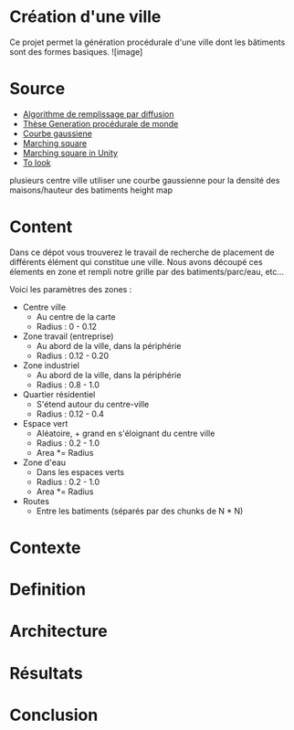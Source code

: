 # Création d'une ville
Ce projet permet la génération procédurale d'une ville dont les bâtiments sont des formes basiques.
 ![image]
# Source

*  [Algorithme de remplissage par diffusion](https://fr.wikipedia.org/wiki/Algorithme_de_remplissage_par_diffusion)
* [Thèse Generation procédurale de monde](https://tel.archives-ouvertes.fr/tel-00841373/document)
* [Courbe gaussiene](https://fr.wikipedia.org/wiki/Fonction_gaussienne)
* [Marching square](https://fr.wikipedia.org/wiki/Marching_squares)
* [Marching square in Unity](https://catlikecoding.com/unity/tutorials/marching-squares-series/)
* [To look](https://github.com/ProbableTrain/MapGenerator)
  
plusieurs centre ville
utiliser une courbe gaussienne pour la densité des maisons/hauteur des batiments
height map


# Content

Dans ce dépot vous trouverez le travail de recherche de placement de différents élément qui constitue une ville.
Nous avons découpé ces élements en zone et rempli notre grille par des batiments/parc/eau, etc...

Voici les paramètres des zones : 

  * Centre ville
    * Au centre de la carte
    * Radius : 0 - 0.12
  * Zone travail (entreprise)
    * Au abord de la ville, dans la périphérie
    * Radius : 0.12 - 0.20
  * Zone industriel
    * Au abord de la ville, dans la périphérie
    * Radius : 0.8 - 1.0
  * Quartier résidentiel
    * S'étend autour du centre-ville
    * Radius : 0.12 - 0.4
  * Espace vert
    * Aléatoire, + grand en s'éloignant du centre ville
    * Radius : 0.2 - 1.0
    * Area *= Radius
  * Zone d'eau
    * Dans les espaces verts
    * Radius : 0.2 - 1.0
    * Area *= Radius
 * Routes
   * Entre les batiments (séparés par des chunks de N * N)

# Contexte


# Definition

# Architecture

# Résultats

# Conclusion
